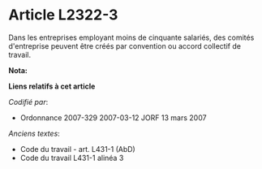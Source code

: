 # Article L2322-3

Dans les entreprises employant moins de cinquante salariés, des comités d'entreprise peuvent être créés par convention ou
accord collectif de travail.

**Nota:**



**Liens relatifs à cet article**

_Codifié par_:

  - Ordonnance 2007-329 2007-03-12 JORF 13 mars 2007

_Anciens textes_:

  - Code du travail - art. L431-1 (AbD)
  - Code du travail L431-1 alinéa 3
